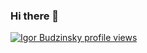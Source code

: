 ### Hi there 👋
[![Igor Budzinsky profile views](https://u8views.com/api/v1/github/profiles/19514890/views/day-week-month-total-count.svg)](https://u8views.com/github/igor-budzin)
<!--
**igor-budzin/igor-budzin** is a ✨ _special_ ✨ repository because its `README.md` (this file) appears on your GitHub profile.

Here are some ideas to get you started:

- 🔭 I’m currently working on ...
- 🌱 I’m currently learning ...
- 👯 I’m looking to collaborate on ...
- 🤔 I’m looking for help with ...
- 💬 Ask me about ...
- 📫 How to reach me: ...
- 😄 Pronouns: ...
- ⚡ Fun fact: ...
-->
